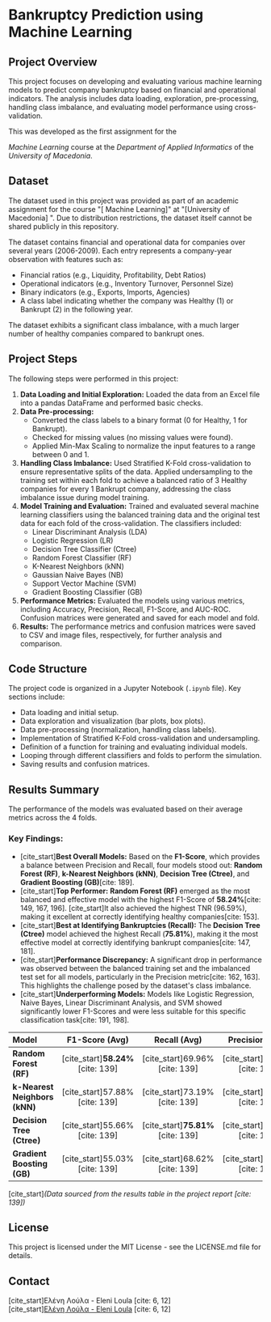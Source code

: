 # Bankruptcy Prediction using Machine Learning

## Project Overview

This project focuses on developing and evaluating various machine learning models to predict company bankruptcy based on financial and operational indicators. The analysis includes data loading, exploration, pre-processing, handling class imbalance, and evaluating model performance using cross-validation.

This was developed as the first assignment for the 

*Machine Learning* course at the *Department of Applied Informatics* of the *University of Macedonia*.

## Dataset

The dataset used in this project was provided as part of an academic assignment for the course "[ Machine Learning]" at "[University of Macedonia] ". Due to distribution restrictions, the dataset itself cannot be shared publicly in this repository.

The dataset contains financial and operational data for companies over several years (2006-2009). Each entry represents a company-year observation with features such as:
- Financial ratios (e.g., Liquidity, Profitability, Debt Ratios)
- Operational indicators (e.g., Inventory Turnover, Personnel Size)
- Binary indicators (e.g., Exports, Imports, Agencies)
- A class label indicating whether the company was Healthy (1) or Bankrupt (2) in the following year.

The dataset exhibits a significant class imbalance, with a much larger number of healthy companies compared to bankrupt ones.

## Project Steps

The following steps were performed in this project:

1.  **Data Loading and Initial Exploration:** Loaded the data from an Excel file into a pandas DataFrame and performed basic checks.
2.  **Data Pre-processing:**
    *   Converted the class labels to a binary format (0 for Healthy, 1 for Bankrupt).
    *   Checked for missing values (no missing values were found).
    *   Applied Min-Max Scaling to normalize the input features to a range between 0 and 1.
3.  **Handling Class Imbalance:** Used Stratified K-Fold cross-validation to ensure representative splits of the data. Applied undersampling to the training set within each fold to achieve a balanced ratio of 3 Healthy companies for every 1 Bankrupt company, addressing the class imbalance issue during model training.
4.  **Model Training and Evaluation:** Trained and evaluated several machine learning classifiers using the balanced training data and the original test data for each fold of the cross-validation. The classifiers included:
    *   Linear Discriminant Analysis (LDA)
    *   Logistic Regression (LR)
    *   Decision Tree Classifier (Ctree)
    *   Random Forest Classifier (RF)
    *   K-Nearest Neighbors (kNN)
    *   Gaussian Naive Bayes (NB)
    *   Support Vector Machine (SVM)
    *   Gradient Boosting Classifier (GB)
5.  **Performance Metrics:** Evaluated the models using various metrics, including Accuracy, Precision, Recall, F1-Score, and AUC-ROC. Confusion matrices were generated and saved for each model and fold.
6.  **Results:** The performance metrics and confusion matrices were saved to CSV and image files, respectively, for further analysis and comparison.

## Code Structure

The project code is organized in a Jupyter Notebook (`.ipynb` file). Key sections include:

*   Data loading and initial setup.
*   Data exploration and visualization (bar plots, box plots).
*   Data pre-processing (normalization, handling class labels).
*   Implementation of Stratified K-Fold cross-validation and undersampling.
*   Definition of a function for training and evaluating individual models.
*   Looping through different classifiers and folds to perform the simulation.
*   Saving results and confusion matrices.

## Results Summary

The performance of the models was evaluated based on their average metrics across the 4 folds.

### Key Findings:

* [cite_start]**Best Overall Models:** Based on the **F1-Score**, which provides a balance between Precision and Recall, four models stood out: **Random Forest (RF)**, **k-Nearest Neighbors (kNN)**, **Decision Tree (Ctree)**, and **Gradient Boosting (GB)**[cite: 189].
* [cite_start]**Top Performer:** **Random Forest (RF)** emerged as the most balanced and effective model with the highest F1-Score of **58.24%**[cite: 149, 167, 196]. [cite_start]It also achieved the highest TNR (96.59%), making it excellent at correctly identifying healthy companies[cite: 153].
* [cite_start]**Best at Identifying Bankruptcies (Recall):** The **Decision Tree (Ctree)** model achieved the highest Recall (**75.81%**), making it the most effective model at correctly identifying bankrupt companies[cite: 147, 181].
* [cite_start]**Performance Discrepancy:** A significant drop in performance was observed between the balanced training set and the imbalanced test set for all models, particularly in the Precision metric[cite: 162, 163]. This highlights the challenge posed by the dataset's class imbalance.
* [cite_start]**Underperforming Models:** Models like Logistic Regression, Naive Bayes, Linear Discriminant Analysis, and SVM showed significantly lower F1-Scores and were less suitable for this specific classification task[cite: 191, 198].

| Model                | F1-Score (Avg) | Recall (Avg) | Precision (Avg) | Accuracy (Avg) | TNR (Avg)  |
| :------------------- | :------------: | :----------: | :-------------: | :------------: | :--------: |
| **Random Forest (RF)** | [cite_start]**58.24%** [cite: 139]   | [cite_start]69.96% [cite: 139]   | [cite_start]55.96% [cite: 139]      | [cite_start]94.97% [cite: 139]     | [cite_start]**96.59%** [cite: 139] |
| **k-Nearest Neighbors (kNN)**| [cite_start]57.88% [cite: 139]   | [cite_start]73.19% [cite: 139]   | [cite_start]54.75% [cite: 139]      | [cite_start]94.27% [cite: 139]     | [cite_start]95.26% [cite: 139] |
| **Decision Tree (Ctree)** | [cite_start]55.66% [cite: 139]   | [cite_start]**75.81%** [cite: 139]   | [cite_start]53.18% [cite: 139]      | [cite_start]90.63% [cite: 139]     | [cite_start]90.74% [cite: 139] |
| **Gradient Boosting (GB)** | [cite_start]55.03% [cite: 139]   | [cite_start]68.62% [cite: 139]   | [cite_start]54.12% [cite: 139]      | [cite_start]92.92% [cite: 139]     | [cite_start]95.50% [cite: 139] |

[cite_start]*(Data sourced from the results table in the project report [cite: 139])*

## License

This project is licensed under the MIT License - see the LICENSE.md file for details.

## Contact

[cite_start]Ελένη Λούλα - Eleni Loula [cite: 6, 12]  
[cite_start][Ελένη Λούλα - Eleni Loula](https://github.com/elenilou) [cite: 6, 12]  
